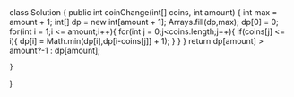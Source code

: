 ##
class Solution {
    public int coinChange(int[] coins, int amount) {
        int max = amount + 1;
        int[] dp = new int[amount + 1];
        Arrays.fill(dp,max);
        dp[0] = 0;
        for(int i = 1;i <= amount;i++){
            for(int j = 0;j<coins.length;j++){
                if(coins[j] <= i){
                    dp[i] = Math.min(dp[i],dp[i-coins[j]] + 1);
                }
            }
        }
        return dp[amount] > amount?-1 : dp[amount];

    }
}